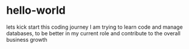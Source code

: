 # hello-world
lets kick start this coding journey 
I am trying to learn code and manage databases, to be better in my current role and contribute to the overall business growth 
